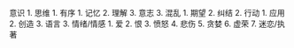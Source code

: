 意识
	1. 思维
		1. 有序
			1. 记忆
			2. 理解
			3. 意志
		3. 混乱
			1. 期望
			2. 纠结
	2. 行动
		1. 应用
		2. 创造
		3. 语言
	3. 情绪/情感
		1. 爱
		2. 恨
		3. 愤怒
		4. 悲伤
		5. 贪婪
		6. 虚荣
		7. 迷恋/执著